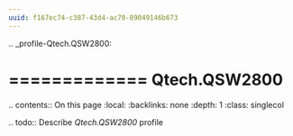 ```yaml
---
uuid: f167ec74-c387-43d4-ac70-89049146b673
---
```

.. _profile-Qtech.QSW2800:

=============
Qtech.QSW2800
=============

.. contents:: On this page
    :local:
    :backlinks: none
    :depth: 1
    :class: singlecol

.. todo::
    Describe *Qtech.QSW2800* profile

